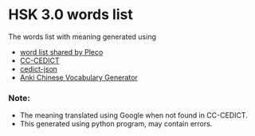 # HSK 3.0 words list

The words list with meaning generated using
- [word list shared by Pleco](https://plecoforums.com/threads/hsk-3-0-flashcards.6706/)
- [CC-CEDICT](https://cc-cedict.org/wiki/)
- [cedict-json](https://github.com/infinyte7/cedict-json)
- [Anki Chinese Vocabulary Generator](https://github.com/infinyte7/Anki-Chinese-Vocabulary-Generator)

### Note:
- The meaning translated using Google when not found in CC-CEDICT.
- This generated using python program, may contain errors.